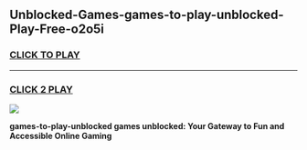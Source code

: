 
## Unblocked-Games-games-to-play-unblocked-Play-Free-o2o5i
<h3>
<a href="https://premium76.site?title=games-to-play-unblocked&ref=23A">CLICK TO PLAY</a></h3>
<hr>

<h3>
<a href="https://premium76.site?title=games-to-play-unblocked&ref=23A">CLICK 2 PLAY</a>
  
</h3>

<a href="https://premium76.site?title=games-to-play-unblocked&ref=23A"><img src="https://clearcache.store/games.png"></a>


**games-to-play-unblocked games unblocked: Your Gateway to Fun and Accessible Online Gaming**
